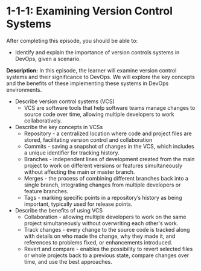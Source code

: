 # 1-1-1: Examining Version Control Systems

After completing this episode, you should be able to:

+ Identify and explain the importance of version controls systems in DevOps, given a scenario.

**Description:** In this episode, the learner will examine version control systems and their significance to DevOps. We will explore the key concepts and the benefits of these implementing these systems in DevOps environments.


+ Describe version control systems \(VCS\)
  + VCS are software tools that help software teams manage changes to source code over time, allowing multiple developers to work collaboratively.
+ Describe the key concepts in VCSs  
  + Repository - a centralized location where code and project files are stored, facilitating version control and collaboration
  + Commits - saving a snapshot of changes in the VCS, which includes a unique identifier for tracking history.  
  + Branches - independent lines of development created from the main project to work on different versions or features simultaneously without affecting the main or master branch.  
  + Merges - the process of combining different branches back into a single branch, integrating changes from multiple developers or feature branches.  
  + Tags - marking specific points in a repository’s history as being important, typically used for release points.
+ Describe the benefits of using VCS  
  + Collaboration - allowing multiple developers to work on the same project simultaneously without overwriting each other's work.  
  + Track changes - every change to the source code is tracked along with details on who made the change, why they made it, and references to problems fixed, or enhancements introduced.  
  + Revert and compare - enables the possibility to revert selected files or whole projects back to a previous state, compare changes over time, and use the best approaches.
